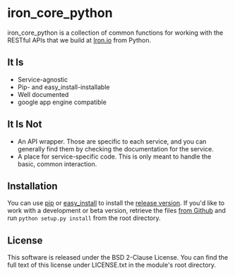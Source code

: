 # iron_core_python

iron_core_python is a collection of common functions for working with the RESTful APIs 
that we build at [Iron.io](http://www.iron.io) from Python.

## It Is

* Service-agnostic
* Pip- and easy_install-installable
* Well documented
* google app engine compatible

## It Is Not

* An API wrapper. Those are specific to each service, and you can generally find them 
by checking the documentation for the service.
* A place for service-specific code. This is only meant to handle the basic, common 
interaction.

## Installation

You can use [pip](http://pip-installer.org) or [easy_install](http://wiki.python.org/moin/EasyInstall) 
to install the [release version](http://pypi.python.org/pypi/iron_core_python). If you'd 
like to work with a development or beta version, retrieve the files [from Github](https://github.com/iron-io/iron_core_python) 
and run `python setup.py install` from the root directory.

## License

This software is released under the BSD 2-Clause License. You can find the full text of 
this license under LICENSE.txt in the module's root directory.
